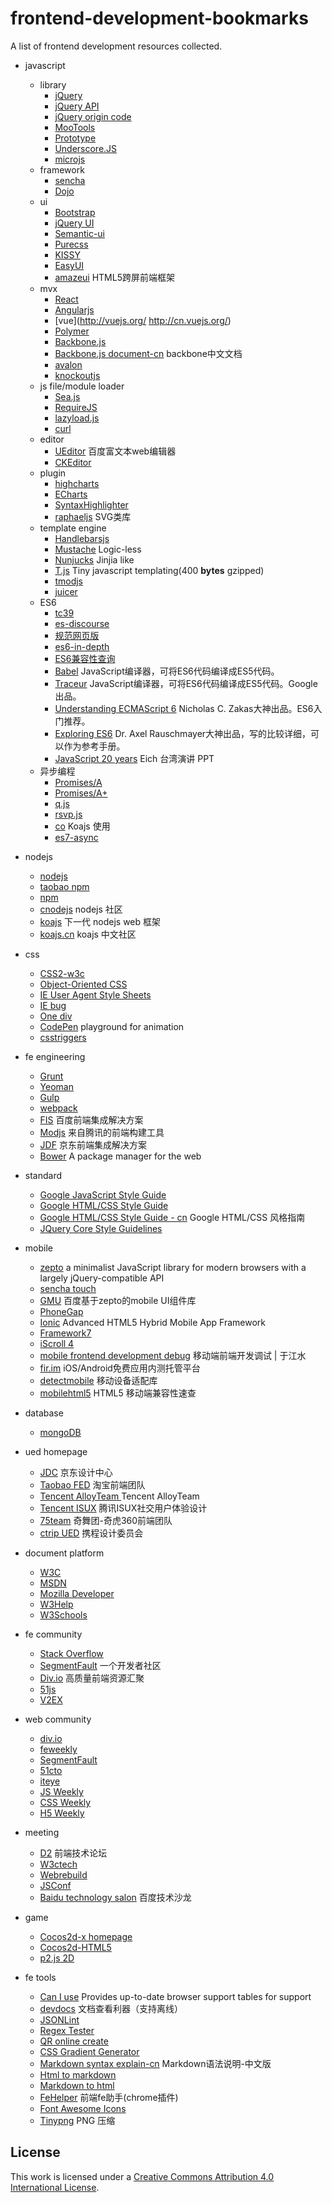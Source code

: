 # frontend-development-bookmarks
A list of frontend development resources collected.

+ javascript
	+ library
		+ [jQuery](https://jquery.com/)
		+ [jQuery API](http://oscarotero.com/jquery/)
		+ [jQuery origin code](http://oscarotero.com/jquery/)
		+ [MooTools](http://mootools.net/)
		+ [Prototype](http://www.prototypejs.org/)
		+ [Underscore.JS](http://documentcloud.github.com/underscore/)
		+ [microjs](http://microjs.com/)
	+ framework
		+ [sencha](https://www.sencha.com/)
		+ [Dojo](http://dojotoolkit.org/)
	+ ui
		+ [Bootstrap](http://getbootstrap.com/)
		+ [jQuery UI](http://jqueryui.com/)
		+ [Semantic-ui](http://semantic-ui.com/)
		+ [Purecss](http://purecss.io/)
		+ [KISSY](http://docs.kissyui.com/)
		+ [EasyUI](http://www.jeasyui.com/)
		+ [amazeui](http://amazeui.org/) HTML5跨屏前端框架
	+ mvx
		+ [React](http://facebook.github.io/react/)
		+ [Angularjs](https://angularjs.org/)
		+ [vue](http://vuejs.org/ http://cn.vuejs.org/)
		+ [Polymer](https://www.polymer-project.org/)
		+ [Backbone.js](http://backbonejs.org/)
		+ [Backbone.js document-cn](http://www.css88.com/doc/backbone/) backbone中文文档
		+ [avalon](http://avalonjs.github.io/)
		+ [knockoutjs](http://knockoutjs.com/)
	+ js file/module loader
		+ [Sea.js](http://seajs.org/)
		+ [RequireJS](http://www.requirejs.org/)
		+ [lazyload.js](https://github.com/rgrove/lazyload/)
		+ [curl](https://github.com/unscriptable/curl)
	+ editor
		+ [UEditor](http://ueditor.baidu.com/website/index.html) 百度富文本web编辑器
		+ [CKEditor](http://ckeditor.com/)
	+ plugin
		+ [highcharts](http://www.highcharts.com/)
		+ [ECharts](http://echarts.baidu.com/)
		+ [SyntaxHighlighter](http://alexgorbatchev.com/SyntaxHighlighter/)
		+ [raphaeljs](http://raphaeljs.com/) SVG类库
	+ template engine
		+ [Handlebarsjs](http://handlebarsjs.com/)
		+ [Mustache](https://mustache.github.io/) Logic-less
		+ [Nunjucks](http://mozilla.github.io/nunjucks/) Jinjia like
		+ [T.js](https://github.com/jasonmoo/t.js) Tiny javascript templating(400 **bytes** gzipped)
		+ [tmodjs](https://github.com/aui/tmodjs)
		+ [juicer](http://juicer.name/)
    + ES6
    	+ [tc39](https://github.com/tc39)
    	+ [es-discourse](http://es-discourse.com/)
    	+ [规范网页版](http://www.ecma-international.org/ecma-262/6.0/)
    	+ [es6-in-depth](https://hacks.mozilla.org/category/es6-in-depth/)
        + [ES6兼容性查询](http://kangax.github.io/compat-table/es6/)
        + [Babel](http://babeljs.io/) JavaScript编译器，可将ES6代码编译成ES5代码。
        + [Traceur](https://github.com/google/traceur-compiler) JavaScript编译器，可将ES6代码编译成ES5代码。Google出品。
        + [Understanding ECMAScript 6](https://leanpub.com/understandinges6/read) Nicholas C. Zakas大神出品。ES6入门推荐。
        + [Exploring ES6](http://exploringjs.com/es6/) Dr. Axel Rauschmayer大神出品，写的比较详细，可以作为参考手册。
        + [JavaScript 20 years](http://brendaneich.github.io/ModernWeb.tw-2015/) Eich 台湾演讲 PPT
	+ 异步编程
		+ [Promises/A](http://wiki.commonjs.org/wiki/Promises/A)
		+ [Promises/A+](https://promisesaplus.com/)
		+ [q.js](http://documentup.com/kriskowal/q/)
		+ [rsvp.js](https://github.com/tildeio/rsvp.js)
		+ [co](https://github.com/tj/co) Koajs 使用
		+ [es7-async](https://jakearchibald.com/2014/es7-async-functions/)

+ nodejs
	+ [nodejs](https://nodejs.org)
	+ [taobao npm](http://npm.taobao.org/)
	+ [npm](https://www.npmjs.com/)
	+ [cnodejs](https://cnodejs.org/) nodejs 社区
	+ [koajs](http://koajs.in/)  下一代 nodejs web 框架
	+ [koajs.cn](http://koa.rednode.cn/) koajs 中文社区

+ css
    + [CSS2-w3c](http://www.w3.org/TR/CSS2/)
	+ [Object-Oriented CSS](http://oocss.org/)
	+ [IE User Agent Style Sheets](http://www.iecss.com/)
	+ [IE bug](http://www.positioniseverything.net/explorer.html)
	+ [One div](http://one-div.com/)
	+ [CodePen](http://codepen.io/) playground for animation
	+ [csstriggers](http://csstriggers.com/)  


+ fe engineering
	+ [Grunt](http://gruntjs.com/)
	+ [Yeoman](http://yeoman.io/)
	+ [Gulp](http://gulpjs.com/)
	+ [webpack](https://webpack.github.io/)
	+ [FIS](http://fis.baidu.com/) 百度前端集成解决方案
	+ [Modjs](http://madscript.com/modjs/) 来自腾讯的前端构建工具
	+ [JDF](https://github.com/putaoshu/jdf/) 京东前端集成解决方案
	+ [Bower](http://bower.io/) A package manager for the web

+ standard
	+ [Google JavaScript Style Guide](http://google-styleguide.googlecode.com/svn/trunk/javascriptguide.xml)
	+ [Google HTML/CSS Style Guide](http://google-styleguide.googlecode.com/svn/trunk/htmlcssguide.xml)
	+ [Google HTML/CSS Style Guide - cn](https://github.com/romoo/google-html-css-style-guide) Google HTML/CSS 风格指南
	+ [JQuery Core Style Guidelines](http://contribute.jquery.org/style-guide/js/)

+ mobile
	+ [zepto](http://zeptojs.com/) a minimalist JavaScript library for modern browsers with a largely jQuery-compatible API
	+ [sencha touch](http://docs.sencha.com/touch/)
	+ [GMU](http://gmu.baidu.com/) 百度基于zepto的mobile UI组件库
	+ [PhoneGap](http://phonegap.com/)
	+ [Ionic](http://ionicframework.com/) Advanced HTML5 Hybrid Mobile App Framework
	+ [Framework7](http://framework7.taobao.org/)
	+ [iScroll 4](http://cubiq.org/iscroll-4)
	+ [mobile frontend development debug](http://yujiangshui.com/multidevice-frontend-debug/) 移动端前端开发调试 | 于江水
	+ [fir.im](http://fir.im/) iOS/Android免费应用内测托管平台
	+ [detectmobile](http://detectmobilebrowsers.com/) 移动设备适配库
	+ [mobilehtml5](http://mobilehtml5.org/) HTML5 移动端兼容性速查

+ database
	+ [mongoDB](https://docs.mongodb.org/manual/)

+ ued homepage
	+ [JDC](http://jdc.jd.com/) 京东设计中心
	+ [Taobao FED](http://taobaofed.org/) 淘宝前端团队
	+ [Tencent AlloyTeam ](http://alloyteam.github.io/) Tencent AlloyTeam
	+ [Tencent ISUX](http://isux.tencent.com/) 腾讯ISUX社交用户体验设计
	+ [75team](http://www.75team.com/) 奇舞团-奇虎360前端团队
	+ [ctrip UED](http://ued.ctrip.com/blog/) 携程设计委员会

+ document platform
	+ [W3C](http://www.w3.org/)
	+ [MSDN](http://msdn.microsoft.com/zh-cn/library/)
	+ [Mozilla Developer](https://developer.mozilla.org/en-US/)
	+ [W3Help](http://www.w3help.org/zh-cn/)
	+ [W3Schools](http://www.w3schools.com/)

+ fe community
	+ [Stack Overflow](http://stackoverflow.com/)
	+ [SegmentFault](http://segmentfault.com/) 一个开发者社区
	+ [Div.io](http://div.io/) 高质量前端资源汇聚
	+ [51js](http://www.51js.com/) 
	+ [V2EX](https://v2ex.com) 

+ web community
	+ [div.io](http://div.io/)
	+ [feweekly](http://www.feweekly.com/)
	+ [SegmentFault](http://www.segmentfault.com/)
	+ [51cto](http://www.51cto.com/)
	+ [iteye](http://www.iteye.com/)
	+ [JS Weekly](http://javascriptweekly.com)
	+ [CSS Weekly](http://css-weekly.com)
	+ [H5 Weekly](http://html5weekly.com/)

	
+ meeting
	+ [D2](http://d2forum.alibaba-inc.com/) 前端技术论坛
	+ [W3ctech](http://www.w3ctech.com/)
	+ [Webrebuild](http://www.webrebuild.org/)
	+ [JSConf](http://jsconf.cn/)
	+ [Baidu technology salon](http://www.infoq.com/cn/zones/baidu-salon/) 百度技术沙龙

+ game
	+ [Cocos2d-x homepage](http://cocos2d-x.org/)
	+ [Cocos2d-HTML5](http://cocos2d-x.org/npm/cocos2d-html5/index.html)
	+ [p2.js 2D](http://schteppe.github.io/p2.js/)

+ fe tools
	+ [Can I use](http://caniuse.com/) Provides up-to-date browser support tables for support
	+ [devdocs](http://devdocs.io/) 文档查看利器（支持离线）
	+ [JSONLint](http://jsonlint.com/)
	+ [Regex Tester](http://regexpal.com/)
	+ [QR online create](http://putaoshublog.sinaapp.com/lab/tool/qr.html)
	+ [CSS Gradient Generator](http://www.colorzilla.com/gradient-editor/)
	+ [Markdown syntax explain-cn](http://wowubuntu.com/markdown/) Markdown语法说明-中文版
	+ [Html to markdown](http://higrid.net/c-html2md.htm)
	+ [Markdown to html](http://putaoshublog.sinaapp.com/lab/markdown_js/index.html)
	+ [FeHelper](http://www.baidufe.com/fehelper) 前端fe助手(chrome插件)
	+ [Font Awesome Icons](http://fontawesome.io/icons/)
	+ [Tinypng](https://tinypng.com/) PNG 压缩

## License

This work is licensed under a <a rel="license" href="http://creativecommons.org/licenses/by/4.0/">Creative Commons Attribution 4.0 International License</a>.



